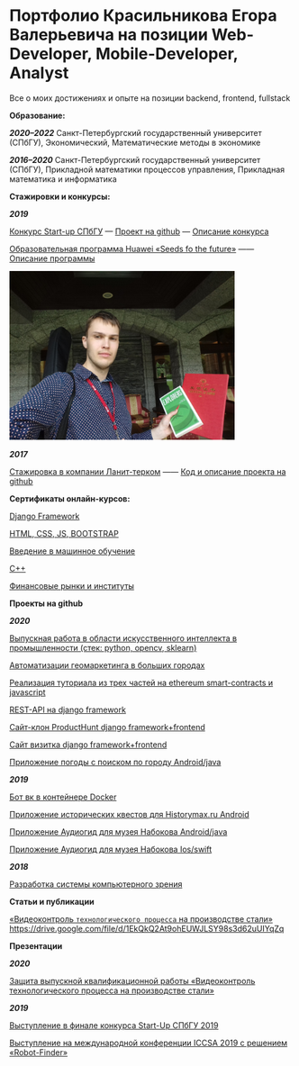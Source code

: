 # Портфолио Красильникова Егора Валерьевича на позиции Web-Developer, Mobile-Developer, Analyst
Все о моих достижениях и опыте на позиции backend, frontend, fullstack

**Образование:**

***2020–2022***
Санкт-Петербургский государственный университет (СПбГУ),
Экономический, Математические методы в экономике

***2016–2020***
Санкт-Петербургский государственный университет (СПбГУ), 
Прикладной математики процессов управления, Прикладная математика и информатика

**Стажировки и конкурсы:**

***2019*** 

[Конкурс Start-up СПбГУ](стартап.pdf) — [Проект на github](https://github.com/buchacha/HistoryQuestsAndroid) — [Описание конкурса](https://fund.spbu.ru/Startup_spbgu_2020.html)

[Образовательная программа Huawei «Seeds fo the future»](P1370734-min-конвертирован_compressed.pdf) —— [Описание программы](https://drive.google.com/file/d/1iLbiOxaqK6t7lTB9cedIIgFuxCl7XPl)

<img src="https://github.com/egorkrasilnikov/portfoliowebdev/blob/master/mugpLbmhvDE.jpg" width="400" />

***2017*** 

[Стажировка в компании Ланит-терком](справка_о_стажировке.pdf) —— [Код и описание проекта на github](https://github.com/Egor322129/3dReconstructionSFP)

**Сертификаты онлайн-курсов:**

[Django Framework](https://vk.cc/awV3zx)

[HTML, CSS, JS, BOOTSTRAP](https://vk.cc/awV3Ej)

[Введение в машинное обучение](https://vk.cc/awV3nI)

[С++](https://stepik.org/cert/42890)

[Финансовые рынки и институты](https://www.coursera.org/account/accomplishments/verify/XACR7EF84HAG)

**Проекты на github**

***2020***

[Выпускная работа в области искусственного интеллекта в промышленности (стек: python, opencv, sklearn)](https://github.com/buchacha/severstal_steel_nedopal_classification)

[Автоматизации геомаркетинга в больших городах](https://github.com/buchacha/marketing_investigation)

[Реализация туториала из трех частей на ethereum smart-contracts и javascript](https://github.com/buchacha/voting)

[REST-API на django framework](https://github.com/buchacha/python-rest-api-more)

[Сайт-клон ProductHunt django framework+frontend](https://github.com/buchacha/producthunt-project)

[Сайт визитка django framework+frontend](https://github.com/buchacha/portfolio-project)

[Приложение погоды с поиском по городу Android/java](https://github.com/buchacha/KritTest3)

***2019*** 

[Бот вк в контейнере Docker](https://github.com/buchacha/botvk-in-docker)

[Приложение исторических квестов для Historymax.ru Android](https://github.com/buchacha/HistoryQuestsAndroid)

[Приложение Аудиогид для музея Набокова Android/java](https://github.com/buchacha/audiogid2-android)

[Приложение Аудиогид для музея Набокова Ios/swift](https://github.com/buchacha/audiogid2)

***2018***

[Разработка системы компьютерного зрения](https://github.com/Egor322129/3dReconstructionSFP)

**Статьи и публикации**

[«Видеоконтроль `технологического процесса` на производстве стали»](https://github.com/Egor322129/3dReconstructionSFP)
https://drive.google.com/file/d/1EkQkQ2At9ohEUWJLSY98s3d62uUIYqZq

**Презентации**

***2020***

[Защита выпускной квалификационной работы «Видеоконтроль технологического процесса на производстве стали»](https://drive.google.com/file/d/1D04tXFQZR4A1VRJpCUmbsabof4bsFpTi)

***2019*** 

[Выступление в финале конкурса Start-Up СПбГУ 2019](https://drive.google.com/file/d/1YAwgY-Z7ipsf70aGbV6pBL772CPVFTLn)

[Выступление на международной конференции ICCSA 2019 с решением «Robot-Finder»](https://drive.google.com/file/d/1zjthC-O4U_FMeFG8dEHShI0UBvfo6Aup)


